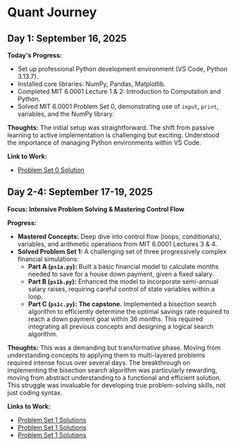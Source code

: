 # Quant Journey

## Day 1: September 16, 2025

**Today's Progress:**
- Set up professional Python development environment (VS Code, Python 3.13.7).
- Installed core libraries: NumPy, Pandas, Matplotlib.
- Completed MIT 6.0001 Lecture 1 & 2: Introduction to Computation and Python.
- Solved MIT 6.0001 Problem Set 0, demonstrating use of `input`, `print`, variables, and the NumPy library.

**Thoughts:** The initial setup was straightforward. The shift from passive learning to active implementation is challenging but exciting. Understood the importance of managing Python environments within VS Code.

**Link to Work:**
- [Problem Set 0 Solution](./ps0.py)

## Day 2-4: September 17-19, 2025

**Focus: Intensive Problem Solving & Mastering Control Flow**

**Progress:**
- **Mastered Concepts:** Deep dive into control flow (loops, conditionals), variables, and arithmetic operations from MIT 6.0001 Lectures 3 & 4.
- **Solved Problem Set 1:** A challenging set of three progressively complex financial simulations:
  - **Part A (`ps1a.py`):** Built a basic financial model to calculate months needed to save for a house down payment, given a fixed salary.
  - **Part B (`ps1b.py`):** Enhanced the model to incorporate semi-annual salary raises, requiring careful control of state variables within a loop.
  - **Part C (`ps1c.py`):** **The capstone.** Implemented a bisection search algorithm to efficiently determine the optimal savings rate required to reach a down payment goal within 36 months. This required integrating all previous concepts and designing a logical search algorithm.

**Thoughts:**
This was a demanding but transformative phase. Moving from understanding concepts to applying them to multi-layered problems required intense focus over several days. The breakthrough on implementing the bisection search algorithm was particularly rewarding, moving from abstract understanding to a functional and efficient solution. This struggle was invaluable for developing true problem-solving skills, not just coding syntax.

**Links to Work:**
- [Problem Set 1 Solutions](./ps1a.py)
- [Problem Set 1 Solutions](./ps1b.py)
- [Problem Set 1 Solutions](./ps1c.py)

